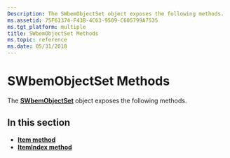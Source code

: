 ```yaml
---
Description: The SWbemObjectSet object exposes the following methods.
ms.assetid: 75F61374-F43B-4C63-9509-C605799A7535
ms.tgt_platform: multiple
title: SWbemObjectSet Methods
ms.topic: reference
ms.date: 05/31/2018
---
```


# SWbemObjectSet Methods

The [**SWbemObjectSet**](swbemobjectset.md) object exposes the following methods.

## In this section

-   [**Item method**](swbemobjectset-item.md)
-   [**ItemIndex method**](swbemobjectset-itemindex.md)

 

 



